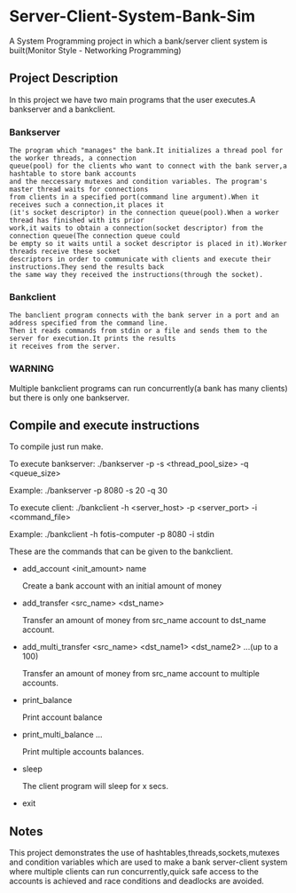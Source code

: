 # Server-Client-System-Bank-Sim
A System Programming project in which a bank/server client system is built(Monitor Style - Networking Programming)

## Project Description
In this project we have two main programs that the user executes.A bankserver and a bankclient.

  ### Bankserver
    The program which "manages" the bank.It initializes a thread pool for the worker threads, a connection
    queue(pool) for the clients who want to connect with the bank server,a hashtable to store bank accounts
    and the neccessary mutexes and condition variables. The program's master thread waits for connections 
    from clients in a specified port(command line argument).When it receives such a connection,it places it
    (it's socket descriptor) in the connection queue(pool).When a worker thread has finished with its prior 
    work,it waits to obtain a connection(socket descriptor) from the connection queue(The connection queue could 
    be empty so it waits until a socket descriptor is placed in it).Worker threads receive these socket 
    descriptors in order to communicate with clients and execute their instructions.They send the results back 
    the same way they received the instructions(through the socket).
    
  ### Bankclient
    The banclient program connects with the bank server in a port and an address specified from the command line.
    Then it reads commands from stdin or a file and sends them to the server for execution.It prints the results 
    it receives from the server.
    
  ### WARNING
  Multiple bankclient programs can run concurrently(a bank has many clients) but there is only one bankserver.
  
  ## Compile and execute instructions
  
  To compile just run make.
  
  To execute bankserver: ./bankserver -p <port> -s <thread_pool_size> -q <queue_size>
  
  Example: ./bankserver -p 8080 -s 20 -q 30
  
  To execute client: ./bankclient -h <server_host> -p <server_port> -i <command_file>
  
  Example: ./bankclient -h fotis-computer -p 8080 -i stdin
  
  These are the commands that can be given to the bankclient.
  - add_account <init_amount> name
  
    Create a bank account with an initial amount of money
    
  - add_transfer <amount> <src_name> <dst_name>
  
    Transfer an amount of money from src_name account to dst_name account.
    
  - add_multi_transfer <amount> <src_name> <dst_name1> <dst_name2> ...(up to a 100)
  
    Transfer an amount of money from src_name account to multiple accounts.
    
  - print_balance <name>
  
    Print account balance
    
  - print_multi_balance <name1> <name2> ...
  
    Print multiple accounts balances.
    
  - sleep <time>
  
    The client program will sleep for x secs.
    
  - exit
  
  ## Notes
  
  This project demonstrates the use of hashtables,threads,sockets,mutexes and condition variables which are used 
  to make a bank server-client system where multiple clients can run concurrently,quick safe access to the accounts
  is achieved and race conditions and deadlocks are avoided.
  
